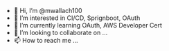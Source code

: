 - 👋 Hi, I’m @mwallach100
- 👀 I’m interested in CI/CD, Sprignboot, OAuth
- 🌱 I’m currently learning OAuth, AWS Developer Cert
- 💞️ I’m looking to collaborate on ...
- 📫 How to reach me ...

<!---
mwallach100/mwallach100 is a ✨ special ✨ repository because its `README.md` (this file) appears on your GitHub profile.
You can click the Preview link to take a look at your changes.
--->
